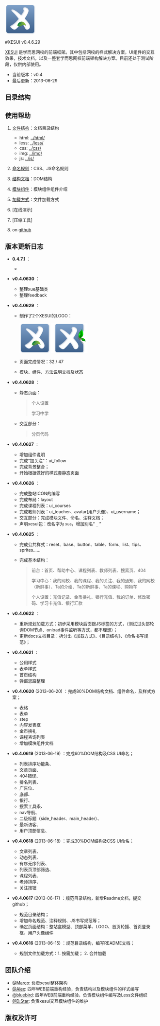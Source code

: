 ![XESUI icon](src/img/xesui_logo_100.png)

#XESUI v0.4.6.29

[XESUI](http://xesui.com/) 是学而思网校的前端框架。其中包括网校的样式解决方案，UI组件的交互效果，技术文档，以及一整套学而思网校前端架构解决方案。目前还处于测试阶段，仅供内部使用。

* 当前版本：v0.4
* 最后更新：2013-06-29


## 目录结构


## 使用帮助

1. [文件结构](docs/structures.md)：文档目录结构 
    - html: [../html/](source/html)  
    - less: [../less/](source/less) 
    - css:  [../css/](source/css)   
    - img:  [../img/](source/img)   
    - js:   [../js/](source/js)     
       
2. [命名规则](docs/nomenclature.md)：CSS、JS命名规则
3. [结构文档](docs/DOM.html)：DOM结构
4. [模块组件](docs/module.md)：模块组件组件介绍
5. [加载方式](docs/loader.md)：文件加载方式
6. [在线演示]
7. [压缩工具]
8. on [github](https://github.com/xueersi/xesui)


## 版本更新日志

* **0.4.7.1** ：

    - 


* **v0.4.0630** ：

    - 整理xue基础类
    - 整理feedback


* **v0.4.0629** ：

    - 制作了2个XESUI的LOGO：
        
        ![XESUI icon](src/img/xesui_logo_100.png)
        ![XESUI icon](src/img/xesui_logo_120_100.png)
        
    - 页面完成情况：32 / 47
    - 模块、组件、方法说明文档及状态


* **v0.4.0628** ：

    - 静态页面：
    
        > 个人设置
        > 
        > 学习中学
        
    - 交互部分：
    
        > 分页代码
        > 


* **v0.4.0627** ：

    - 增加组件说明
    - 完成“加关注”：ui_follow
    - 完成背景整合；
    - 开始根据做好的样式套静态页面


* **v0.4.0626** ：

    - 完成整站ICON的编写
    - 完成布局：layout
    - 完成课程列表：ui_courses
    - 完成教师列表：ui_teacher、avatar(用户头像)、ui_username；
    - 交互部分：完成模块文件、命名、注释文档；
    - 声明xesui包：改名字为 `xue`，增加别名“ `_` ”


* **v0.4.0625** ：

    - 完成公共样式：reset、base、button、table、form、list、tips、sprites……
    - 完成基本结构：
    
        > 前台：首页、帮助中心、课程列表、教师列表、搜索页、404
        >
        > 学习中心：我的网校、我的课程、我的关注、我的通知、我的网校（新鲜事）、Ta的介绍、Ta的新鲜事、Ta的课程、购物车
        >
        > 个人设置：充值记录、金币换礼、银行充值、我的订单、修改密码、学习卡充值、银行汇款


* **v0.4.0622** ：

    - 重新规划加载方式：初步采用模块后面跟JS标签的方式，（测试过头部轮询DOM节点、onload事件监听等方式，都不理想）；
    - 更新docs文档目录：拆分出《加载方式》、《目录结构》、《命名书写规范》；


* **v0.4.0621** ：

    - 公用样式
    - 表单样式
    - 首页结构
    - 弹窗思路整理

* **v0.4.0620** (2013-06-20) ：完成80%DOM结构文档、组件命名，及样式方案；
    
    - 表格
    - 表单
    - step
    - 内容发表框
    - 金币换礼
    - 课程咨询列表
    - 增加模块组件文档
    
* **v0.4.0619** (2013-06-19) ：完成60%DOM结构及CSS UI命名；
    
    - 列表排序功能条、
    - 文章页面、
    - 404错误、
    - 排名列表、
    - 广告位、
    - 底部、
    - 银行、
    - 搜索工具条、
    - nav导航、
    - 二级标题（side_header、main_header）、
    - 最新访客、
    - 用户顶部信息、
     
* **v0.4.0618** (2013-06-18) ：完成30%DOM结构及CSS UI命名；

    - 文章列表、
    - 动态列表、
    - 有序无序列表、
    - 列表页顶部筛选、
    - 课程列表、
    - 老师排序、
    - 关注按钮
 
* **v0.4.0617** (2013-06-17) ：规范目录结构，新增Readme文档，提交github；
    
    - 规范目录结构；
    - 增加命名规范、注释规则、JS书写规范等；
    - 确定页面结构：整站盒模型、顶部菜单、LOGO、首页轮播、首页登录框、用户头像组件


* **v0.4.0616** (2013-06-15) ：规范目录结构，编写README文档；
    
    - 规划文件加载方式：1. 按需加载； 2. 合并加载


## 团队介绍

* [@Marco](http://weibo.com/wjay): 负责xesui整体架构
* [@Alex](http://weibo.com/12kbs): 四年WEB前端重构经验，负责结构以及模块组件的样式编写
* [@bluebird](http://weibo.com/u/2209651391): 四年WEB前端重构经验，负责模块组件编写及Less文件组织
* [@D.Star](http://weibo.com/u/3280573484): 负责xesui交互模块组件的维护


## 版权及许可

